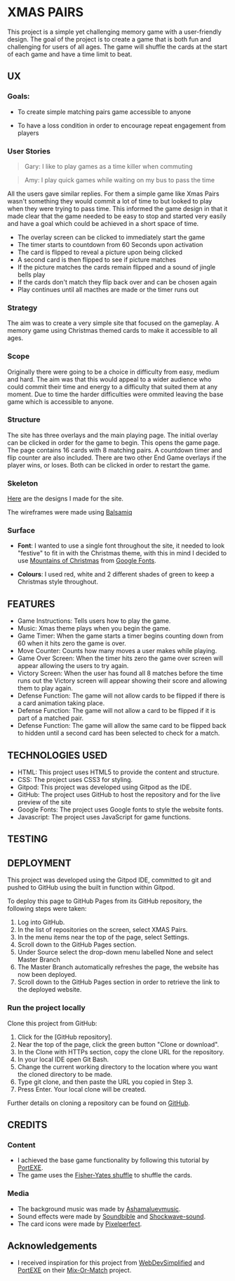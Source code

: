# XMAS PAIRS

This project is a simple yet challenging memory game with a user-friendly design. The goal of the project is to create a game
that is both fun and challenging for users of all ages. The game will shuffle the cards at the start of each game and have a time limit to beat.

## UX

### **Goals:**
* To create simple matching pairs game accessible to anyone 

* To have a loss condition in order to encourage repeat engagement from players

### **User Stories**

> Gary: I like to play games as a time killer when commuting

> Amy: I play quick games while waiting on my bus to pass the time

All the users gave similar replies. For them a simple game like Xmas Pairs 
wasn't something they would commit a lot of time to but looked to play when they 
were trying to pass time. This informed the game design in that it made clear 
that the game needed to be easy to stop and started very easily and have a 
goal which could be achieved in a short space of time. 

* The overlay screen can be clicked to immediately start the game
* The timer starts to countdown from 60 Seconds upon activation
* The card is flipped to reveal a picture upon being clicked
* A second card is then flipped to see if picture matches
* If the picture matches the cards remain flipped and a sound of jingle bells play
* If the cards don't match they flip back over and can be chosen again
* Play continues until all macthes are made or the timer runs out

### **Strategy**

The aim was to create a very simple site that focused on the gameplay. A memory
game using Christmas themed cards to make it accessible to all ages.

### **Scope**

Originally there were going to be a choice in difficulty from easy, medium and hard. 
The aim was that this would appeal to a wider audience who could commit their time 
and energy to a difficulty that suited them at any moment. Due to time the harder
difficulties were ommited leaving the base game which is accessible to anyone.

### **Structure**

The site has three overlays and the main playing page. The initial overlay can be clicked in order for the game to begin.
This opens the game page. The page contains 16 cards with 8 matching pairs. A countdown timer and flip counter are also included.
There are two other End Game overlays if the player wins, or loses. Both can be clicked in order to restart the game.

### **Skeleton**

[Here](https://github.com/Verga1/Xmas-Pairs/tree/master/wireframes) are the designs I made for the site.

The wireframes were made using [Balsamiq](https://balsamiq.com/)

### **Surface**

- **Font**: I wanted to use a single font throughout the site, it needed to look "festive" to fit in with the Christmas theme, with this in mind I decided to use [Mountains of Christmas](https://fonts.google.com/specimen/Mountains+of+Christmas#glyphs) from [Google Fonts](https://fonts.google.com/).

- **Colours**: I used red, white and 2 different shades of green to keep a Christmas style throughout.



## FEATURES

 - Game Instructions: Tells users how to play the game.
 - Music: Xmas theme plays when you begin the game.
 - Game Timer: When the game starts a timer begins counting down from 60 when it hits zero the game is over.
 - Move Counter: Counts how many moves a user makes while playing.
 - Game Over Screen: When the timer hits zero the game over screen will appear allowing the users to try again.
 - Victory Screen: When the user has found all 8 matches before the time runs out the Victory screen will appear showing their score and allowing them to play again.
 - Defense Function: The game will not allow cards to be flipped if there is a card animation taking place.
 - Defense Function: The game will not allow a card to be flipped if it is part of a matched pair.
 - Defense Function: The game will allow the same card to be flipped back to hidden until a second card has been selected to check for a match.

 ## TECHNOLOGIES USED

- HTML:
This project uses HTML5 to provide the content and structure.
- CSS:
The project uses CSS3 for styling.
- Gitpod:
This project was developed using Gitpod as the IDE.
- GitHub:
The project uses GitHub to host the repository and for the live preview of the site
- Google Fonts:
The project uses Google fonts to style the website fonts.
- Javascript:
The project uses JavaScript for game functions.


 ## TESTING

 ## DEPLOYMENT

This project was developed using the Gitpod IDE, committed to git and pushed to GitHub using the built in function within Gitpod.

To deploy this page to GitHub Pages from its GitHub repository, the following steps were taken:

1. Log into GitHub.
2. In the list of repositories on the screen, select XMAS Pairs.
3. In the menu items near the top of the page, select Settings.
4. Scroll down to the GitHub Pages section.
5. Under Source select the drop-down menu labelled None and select Master Branch
6. The Master Branch automatically refreshes the page, the website has now been deployed.
7. Scroll down to the GitHub Pages section in order to retrieve the link to the deployed website.



### Run the project locally

Clone this project from GitHub:

1. Click for the [GitHub repository].
2. Near the top of the page, click the green button "Clone or download".
3. In the Clone with HTTPs section, copy the clone URL for the repository.
4. In your local IDE open Git Bash.
5. Change the current working directory to the location where you want the cloned directory to be made.
6. Type git clone, and then paste the URL you copied in Step 3.
7. Press Enter. Your local clone will be created.

Further details on cloning a repository can be found on [GitHub](https://help.github.com/en/github/creating-cloning-and-archiving-repositories/cloning-a-repository).

## CREDITS

### Content

 - I achieved the base game functionality by following this tutorial by [PortEXE](https://youtu.be/3uuQ3g92oPQ).
 - The game uses the [Fisher-Yates shuffle](https://en.wikipedia.org/wiki/Fisher%E2%80%93Yates_shuffle) to shuffle the cards.

 ### Media

 - The background music was made by [Ashamaluevmusic](https://soundcloud.com/ashamaluevmusic).
 - Sound effects were made by [Soundbible](https//:www.soundbible.com) and [Shockwave-sound](https://www.shockwave-sound.com/).
 - The card icons were made by [Pixelperfect](https://www.flaticon.com/authors/pixel-perfect).

## Acknowledgements
 - I received inspiration for this project from [WebDevSimplified](https://www.youtube.com/channel/UCFbNIlppjAuEX4znoulh0Cw) and [PortEXE](https://portexe.com/) on their [Mix-Or-Match](https://youtu.be/3uuQ3g92oPQ) project.
